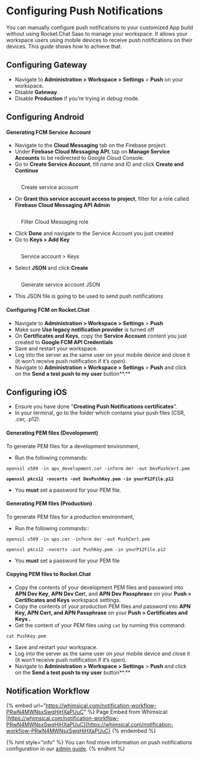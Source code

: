 # Configuring Push Notifications

You can manually configure push notifications to your customized App build without using Rocket.Chat Saas to manage your workspace. It allows your workspace users using mobile devices to receive push notifications on their devices. This guide shows how to achieve that.

## Configuring Gateway

* Navigate to **Administration > Workspace > Settings** > **Push** on your workspace.
* Disable **Gateway**.
* Disable **Production** if you’re trying in debug mode.

## Configuring Android

#### Generating FCM Service Account

* Navigate to the **Cloud Messaging** tab on the Firebase project.
* Under **Firebase Cloud Messaging API**, tap on **Manage Service Accounts** to be redirected to Google Cloud Console.
* Go to **Create Service Account**, fill name and ID and click **Create and Continue**

<figure><img src="../../.gitbook/assets/Screenshot 2024-04-23 at 10.18.48 AM.png" alt=""><figcaption><p>Create service account</p></figcaption></figure>

* On **Grant this service account access to project**, filter for a role called **Firebase Cloud Messaging API Admin**

<figure><img src="../../.gitbook/assets/Screenshot 2024-04-23 at 10.19.03 AM.png" alt=""><figcaption><p>Filter Cloud Messaging role</p></figcaption></figure>

* Click **Done** and navigate to the Service Account you just created
* Go to **Keys > Add Key**

<figure><img src="../../.gitbook/assets/Screenshot 2024-04-23 at 10.20.05 AM.png" alt=""><figcaption><p>Service account > Keys</p></figcaption></figure>

* Select **JSON** and click **Create**

<figure><img src="../../.gitbook/assets/Screenshot 2024-04-23 at 10.19.52 AM.png" alt=""><figcaption><p>Generate service account JSON</p></figcaption></figure>

* This JSON file is going to be used to send push notifications

#### Configuring FCM on Rocket.Chat

* Navigate to **Administration > Workspace > Settings** > **Push**
* Make sure **Use legacy notification provider** is turned off
* On **Certificates and Keys**, copy the **Service Account** content you just created to **Google FCM API Credentials**
* Save and restart your workspace.
* Log into the server as the same user on your mobile device and close it (it won’t receive push notification if it’s open).
* Navigate to  **Administration > Workspace > Settings** > **Push** and click on  the **Send a test push to my user** button**.**

## Configuring iOS

* Ensure you have done "**Creating Push Notifications certificates**”.
* In your terminal, go to the folder which contains your push files (CSR, .cer, .p12).

#### Generating PEM files (Development)

To generate PEM files for a development environment,

* Run the following commands:

<pre><code>openssl x509 -in aps_development.cer -inform der -out DevPushCert.pem
<strong>
</strong><strong>openssl pkcs12 -nocerts -out DevPushKey.pem -in yourP12File.p12
</strong></code></pre>

* You **must** set a password for your PEM file.

#### Generating PEM files (Production)

To generate PEM files for a production environment,

* Run the following commands::

```
openssl x509 -in aps.cer -inform der -out PushCert.pem

openssl pkcs12 -nocerts -out PushKey.pem -in yourP12File.p12
```

* You **must** set a password for your PEM file

#### Copying PEM files to Rocket.Chat

* Copy the contents of your development PEM files and password into **APN Dev Key**, **APN Dev Cer**t, and **APN Dev Passphras**e on your **Push > Certificates and Keys** workspace settings.
* Copy the contents of your production PEM files and password into **APN Key, APN Cert, and APN Passphrase** on your  **Push > Certificates and Keys .**
* Get the content of your PEM files using `cat` by running this command:

```
cat PushKey.pem
```

* Save and restart your workspace.
* Log into the server as the same user on your mobile device and close it (it won’t receive push notification if it’s open).
* Navigate to  **Administration > Workspace > Settings** > **Push** and click on  the **Send a test push to my user** button**.**

## Notification Workflow

{% embed url="https://whimsical.com/notification-workflow-PRwN4MWNsxSwqHjHXaPUuC" %}
Page Embed from Whimsical: [https://whimsical.com/notification-workflow-PRwN4MWNsxSwqHjHXaPUuC](https://whimsical.com/notification-workflow-PRwN4MWNsxSwqHjHXaPUuC)
{% endembed %}

{% hint style="info" %}
You can find more information on push notifications configuration in our [admin guide](https://docs.rocket.chat/use-rocket.chat/rocket.chat-mobile/push-notifications).
{% endhint %}
